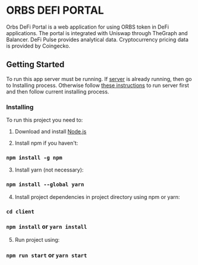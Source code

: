 # ORBS DEFI PORTAL

Orbs DeFi Portal is a web application for using ORBS token in DeFi applications. The portal is integrated with Uniswap through TheGraph and Balancer. DeFi Pulse provides analytical data. Cryptocurrency pricing data is provided by Coingecko.

## Getting Started

To run this app server must be running.
If [server](https://github.com/orbsdefiportal/orbs-server) is already running, then go to Installing process. Otherwise follow [these instructions]() to run server first and then follow current installing process.

### Installing

To run this project you need to:

1. Download and install [Node.js](https://nodejs.org/en/download/)

2. Install npm if you haven't:

### `npm install -g npm`

3. Install yarn (not necessary):

### `npm install --global yarn`

4. Install project dependencies in project directory using npm or yarn:

### `cd client`

### `npm install` or `yarn install`

5. Run project using:

### `npm run start` or `yarn start`
